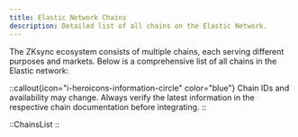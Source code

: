 ```yaml
---
title: Elastic Network Chains
description: Detailed list of all chains on the Elastic Network.
---
```


The ZKsync ecosystem consists of multiple chains, each serving different purposes and markets.
Below is a comprehensive list of all chains in the Elastic network:

::callout{icon="i-heroicons-information-circle" color="blue"}
Chain IDs and availability may change. Always verify the latest information in the respective chain documentation before integrating.
::

::ChainsList
::
